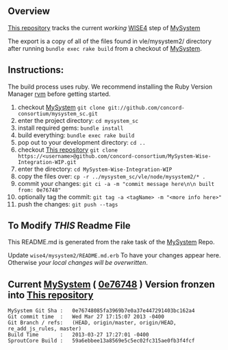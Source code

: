 

## Overview
[This repository][] tracks the current _working_ [WISE4][] step of [MySystem][mysystem]

The export is a copy of all of the files found in vle/mysystem2/ directory after running `bundle exec rake build`
from a checkout of [MySystem][].

## Instructions:

The build process uses ruby. We recommend installing the Ruby Version Manager [rvm][] before getting started.

1. checkout [MySystem][]  `git clone git://github.com/concord-consortium/mysystem_sc.git`
1. enter the project directory: `cd mysystem_sc`
1. install required gems:  `bundle install`
1. build everything: `bundle exec rake build`
1. pop out to your development directory: `cd ..`
1. checkout [This repository][] `git clone https://<username>@github.com/concord-consortium/MySystem-Wise-Integration-WIP.git`
1. enter the directory: `cd MySystem-Wise-Integration-WIP`
1. copy the files over: `cp -r ../mysystem_sc/vle/node/mysystem2/* .`
1. commit your changes: `git ci -a -m "commit message here\n\n built from: 0e76748"`
1. optionally tag the commit: `git tag -a <tagName> -m "<more info here>"`
1. push the changes: `git push --tags`

## To Modify *THIS* Readme File

This README.md is generated from the rake task of the [MySystem][] Repo.

Update `wise4/mysystem2/README.md.erb` To have your changes appear here.
Otherwise *your local changes will be overwritten*.


## Current [MySystem][] ( [0e76748][] ) Version fronzen into [This repository][]

    MySystem Git Sha :   0e76748085fa3969b7e0a37e447291403bc162a4
    Git commit time  :   Wed Mar 27 17:15:07 2013 -0400
    Git Branch / refs:   (HEAD, origin/master, origin/HEAD, re_add_js_rules, master)
    Build Time       :   2013-03-27 17:27:01 -0400
    SproutCore Build :   59a6ebbee13a8569e5c5ec02fc315ae0fb3f4fcf

[0e76748]: https://github.com/concord-consortium/mysystem_sc/commits/0e76748085fa3969b7e0a37e447291403bc162a4
[This repository]: https://github.com/concord-consortium/MySystem-Wise-Integration-WIP
[WISE4]: http://wise4.org
[MySystem]: https://github.com/concord-consortium/mysystem_sc
[rvm]: http://beginrescueend.com

